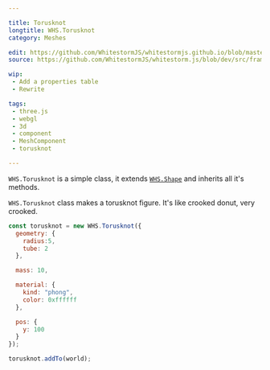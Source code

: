 ```yaml
---

title: Torusknot
longtitle: WHS.Torusknot
category: Meshes

edit: https://github.com/WhitestormJS/whitestormjs.github.io/blob/master/src/pages/docs/meshes/torusknot.md
source: https://github.com/WhitestormJS/whitestorm.js/blob/dev/src/framework/components/meshes/Torusknot.js

wip: 
 - Add a properties table
 - Rewrite

tags:
 - three.js
 - webgl
 - 3d
 - component
 - MeshComponent
 - torusknot

---
```


`WHS.Torusknot` is a simple class, it extends <a href="#shape">`WHS.Shape`</a> and inherits all it's methods.

`WHS.Torusknot` class makes a torusknot figure. It's like crooked donut, very crooked.

```javascript
const torusknot = new WHS.Torusknot({
  geometry: {
    radius:5,
    tube: 2
  },

  mass: 10,

  material: {
    kind: "phong",
    color: 0xffffff
  },

  pos: {
    y: 100
  }
});

torusknot.addTo(world);
```
